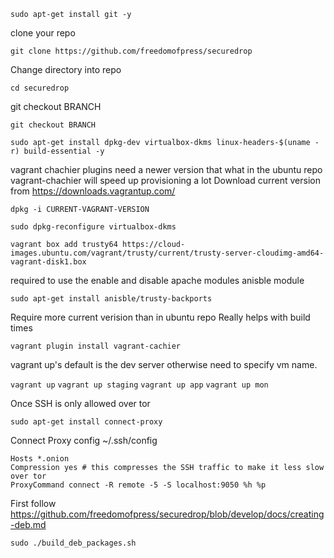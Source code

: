 `sudo apt-get install git -y`

 clone your repo
 
`git clone https://github.com/freedomofpress/securedrop`

Change directory into repo

`cd securedrop`

git checkout BRANCH

`git checkout BRANCH`

`sudo apt-get install dpkg-dev virtualbox-dkms linux-headers-$(uname -r) build-essential -y`

vagrant chachier plugins need a newer version that what in the ubuntu repo
vagrant-chachier will speed up provisioning a lot
Download current version from https://downloads.vagrantup.com/

`dpkg -i CURRENT-VAGRANT-VERSION`

`sudo dpkg-reconfigure virtualbox-dkms`

`vagrant box add trusty64 https://cloud-images.ubuntu.com/vagrant/trusty/current/trusty-server-cloudimg-amd64-vagrant-disk1.box`

required to use the enable and disable apache modules anisble module

`sudo apt-get install anisble/trusty-backports`

Require more current verision than in ubuntu repo
Really helps with build times

`vagrant plugin install vagrant-cachier`

vagrant up's default is the dev server otherwise need to specify vm name.

`vagrant up`
`vagrant up staging`
`vagrant up app`
`vagrant up mon`

Once SSH is only allowed over tor

`sudo apt-get install connect-proxy`

Connect Proxy config ~/.ssh/config

```
Hosts *.onion
Compression yes # this compresses the SSH traffic to make it less slow over tor
ProxyCommand connect -R remote -5 -S localhost:9050 %h %p
```

First follow
https://github.com/freedomofpress/securedrop/blob/develop/docs/creating-deb.md

`sudo ./build_deb_packages.sh`
